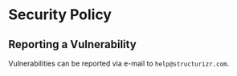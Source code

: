 # Security Policy

## Reporting a Vulnerability

Vulnerabilities can be reported via e-mail to `help@structurizr.com`.